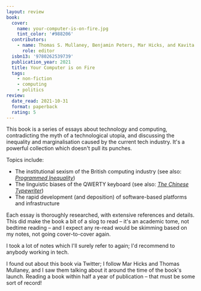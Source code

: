 ```yaml
---
layout: review
book:
  cover:
    name: your-computer-is-on-fire.jpg
    tint_color: '#988206'
  contributors:
    - name: Thomas S. Mullaney, Benjamin Peters, Mar Hicks, and Kavita Philip
      role: editor
  isbn13: '9780262539739'
  publication_year: 2021
  title: Your Computer is on Fire
  tags:
    - non-fiction
    - computing
    - politics
review:
  date_read: 2021-10-31
  format: paperback
  rating: 5
---
```


This book is a series of essays about technology and computing, contradicting the myth of a technological utopia, and discussing the inequality and marginalisation caused by the current tech industry.
It's a powerful collection which doesn't pull its punches.

Topics include:

*   The institutional sexism of the British computing industry (see also: [*Programmed Inequality*](/reviews/programmed-inequality/))
*   The linguistic biases of the QWERTY keyboard (see also: [*The Chinese Typewriter*](/reviews/the-chinese-typewriter-a-history/))
*   The rapid development (and deposition) of software-based platforms and infrastructure

Each essay is thoroughly researched, with extensive references and details.
This did make the book a bit of a slog to read – it's an academic tome, not bedtime reading – and I expect any re-read would be skimming based on my notes, not going cover-to-cover again.

I took a lot of notes which I'll surely refer to again; I'd recommend to anybody working in tech.

I found out about this book via Twitter; I follow Mar Hicks and Thomas Mullaney, and I saw them talking about it around the time of the book's launch.
Reading a book within half a year of publication – that must be some sort of record!

